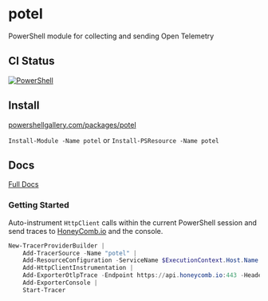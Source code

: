 # potel
PowerShell module for collecting and sending Open Telemetry

## CI Status

[![PowerShell](https://github.com/cdhunt/potel/actions/workflows/powershell.yml/badge.svg)](https://github.com/cdhunt/potel/actions/workflows/powershell.yml)

## Install

[powershellgallery.com/packages/potel](https://www.powershellgallery.com/packages/potel)

`Install-Module -Name potel` or `Install-PSResource -Name potel`

## Docs

[Full Docs](docs)

### Getting Started

Auto-instrument `HttpClient` calls within the current PowerShell session and send traces to [HoneyComb.io](https://honeycomb.io) and the console.

```powershell
New-TracerProviderBuilder |
    Add-TracerSource -Name "potel" |
    Add-ResourceConfiguration -ServiceName $ExecutionContext.Host.Name -Attribute @{"host.name" = $(hostname)} |
    Add-HttpClientInstrumentation |
    Add-ExporterOtlpTrace -Endpoint https://api.honeycomb.io:443 -Headers @{'x-honeycomb-team'='abc123'} |
    Add-ExporterConsole |
    Start-Tracer
```
